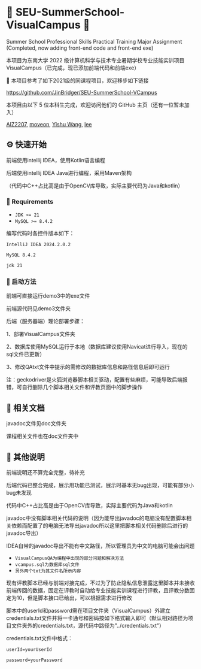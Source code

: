 # 🏫 SEU-SummerSchool-VisualCampus 🏫
Summer School Professional Skills Practical Training Major Assignment (Completed, now adding front-end code and front-end exe)

本项目为东南大学 2022 级计算机科学与技术专业暑期学校专业技能实训项目VisualCampus（已完成，现已添加前端代码和前端exe）

🔮 本项目参考了如下2021级的同课程项目，欢迎移步如下链接

https://github.com/JinBridger/SEU-SummerSchool-VCampus

本项目由以下 5 位本科生完成，欢迎访问他们的 GitHub 主页（还有一位暂未加入）

[AIZ2207](https://github.com/AIZ2201),
[moveon](https://github.com/hxk77882),
[Yishu Wang](https://github.com/seuwestbrrook),
[lee](https://github.com/leee040606)

## ⚙️ 快速开始

前端使用intellij IDEA，使用Kotlin语言编程

后端使用intellij IDEA Java进行编程，采用Maven架构

（代码中C++占比高是由于OpenCV库导致，实际主要代码为Java和kotlin）

### 🔑 Requirements

- `JDK >= 21`
- `MySQL >= 8.4.2`

编写代码时各控件版本如下：

	IntelliJ IDEA 2024.2.0.2
 
	MySQL 8.4.2
 
	jdk 21

### 🔌 启动方法

前端可直接运行demo3中的exe文件

前端源代码见demo3文件夹

后端（服务器端）理论部署步骤：

1、部署VisualCampus文件夹

2、数据库使用MySQL运行于本地（数据库建议使用Navicat进行导入，现在的sql文件已更新）

3、修改QAtxt文件中提示的需修改的数据库信息和路径信息后即可运行

注：geckodriver是火狐浏览器脚本相关驱动，配置有些麻烦，可能导致后端报错，可自行删除几个脚本相关文件和评教页面中的脚步操作

## 📑 相关文档

javadoc文件见doc文件夹

课程相关文件也在doc文件夹中

## 📌 其他说明

前端说明还不算完全完整，待补充

后端代码已整合完成，展示用功能已测试，展示时基本无bug出现，可能有部分小bug未发现

代码中C++占比高是由于OpenCV库导致，实际主要代码为Java和kotlin

javadoc中没有脚本相关代码的说明（因为能导出javadoc的电脑没有配置脚本相关依赖而配置了的电脑无法导出javadoc所以这里把脚本相关代码删除后进行的javadoc导出）

IDEA自带的javadoc导出不能有中文路径，所以管理员为中文的电脑可能会出问题

- `VisualCampusQA为编程中出现的部分问题和解决方法`
- `vcampus.sql为数据库sql文件`
- `另外两个txt为其文件名所示内容`

现有评教脚本已经与前端对接完成，不过为了防止隐私信息泄露这里脚本并未接收前端传回的数据，固定在评教时自动给专业技能实训课程进行评教，且评教分数固定为10，但是脚本接口已给出，可以根据需求进行修改

脚本中的userId和password需在项目文件夹（VisualCampus）外建立credentials.txt文件并将一卡通号和密码按如下格式输入即可（默认相对路径为项目文件夹外的credentials.txt，源代码中路径为"../credentials.txt"）

credentials.txt文件中格式：

	userId=yourUserId

	password=yourPassword

